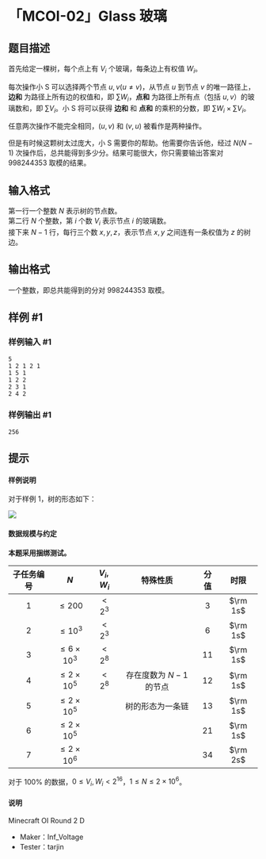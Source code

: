 # 「MCOI-02」Glass 玻璃

## 题目描述

首先给定一棵树，每个点上有 $V_i$ 个玻璃，每条边上有权值 $W_i$。

每次操作小 S 可以选择两个节点 $u,v(u\ne v)$，从节点 $u$ 到节点 $v$ 的唯一路径上，**边和** 为路径上所有边的权值和，即 $\sum W_i$，**点和** 为路径上所有点（包括 $u,v$）的玻璃数和，即 $\sum V_i$。小 S 将可以获得 **边和** 和 **点和** 的乘积的分数，即 $\sum W_i\times\sum V_i$。

任意两次操作不能完全相同，$(u,v)$ 和 $(v,u)$ 被看作是两种操作。

但是有时候这颗树太过庞大，小 S 需要你的帮助。他需要你告诉他，经过 $N(N-1)$ 次操作后，总共能得到多少分。结果可能很大，你只需要输出答案对 $998244353$ 取模的结果。

## 输入格式

第一行一个整数 $N$ 表示树的节点数。      
第二行 $N$ 个整数，第 $i$ 个数 $V_i$ 表示节点 $i$ 的玻璃数。   
接下来 $N-1$ 行，每行三个数 $x,y,z$，表示节点 $x,y$ 之间连有一条权值为 $z$ 的树边。

## 输出格式

一个整数，即总共能得到的分对 $998244353$ 取模。

## 样例 #1

### 样例输入 #1
```
5
1 2 1 2 1
1 5 1
1 2 2
2 3 1
2 4 2
```

### 样例输出 #1

```
256
```

## 提示

#### 样例说明

对于样例 $1$，树的形态如下：

![](https://cdn.luogu.com.cn/upload/image_hosting/4yfdr3b6.png)

#### 数据规模与约定

**本题采用捆绑测试。**

|子任务编号  | $N$ | $V_i,W_i$ | 特殊性质 | 分值 |时限|
| :----------: | :----------: | :----------: | :----------: | :----------: | :----------: |
| 1 | $\le200$ | $\lt 2^3$ |  | $3$ |$\rm 1s$|
| 2 | $\le10^3$ | $\lt2^3$ |  | $6$ |$\rm 1s$|
| 3 | $\le6\times10^3$ | $\lt2^8$ |  | $11$ |$\rm 1s$|
| 4 | $\le2\times 10^5$ | $\lt 2^8$ | 存在度数为 $N-1$ 的节点 | $12$ |$\rm 1s$|
| 5 | $\le2\times10^5$ |  | 树的形态为一条链 | $13$ |$\rm 1s$|
| 6 | $\le2\times10^5$ |  |  | $21$ |$\rm 1s$|
| 7 | $\le2\times10^6$ |  |  | $34$ |$\rm 2s$|

对于 $100\%$ 的数据，$0\le V_i,W_i\lt2^
{16}$，$1 \le N\le2\times10^6$。

#### 说明

Minecraft OI Round 2 D

- Maker：Inf_Voltage
- Tester：tarjin

